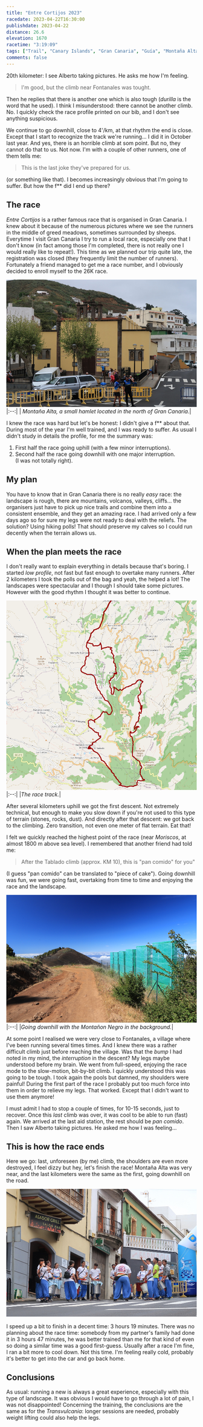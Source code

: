 ```yaml
---
title: "Entre Cortijos 2023"
racedate: 2023-04-22T16:30:00
publishdate: 2023-04-22
distance: 26.6
elevation: 1670
racetime: "3:19:09"
tags: ["Trail", "Canary Islands", "Gran Canaria", "Guía", "Montaña Alta"]
comments: false
---
```


20th kilometer: I see Alberto taking pictures. He asks me how I'm feeling.
> I'm good, but the climb near Fontanales was tought.

Then he replies that there is another one which is also tough (_durilla_ is the word that he used). 
I think I misunderstood: there cannot be another climb. No. I quickly check the race profile printed on our bib, and I don't see anything suspicious.

We continue to go downhill, close to 4'/km, at that rhythm the end is close. Except that I start to recognize the track we're running... I did it in October last year. And yes, there is an horrible climb at som point. But no, they cannot do that to us. Not now. I'm with a couple of other runners, one of them tells me:
> This is the last joke they've prepared for us.           

(or something like that). I becomes increasingly obvious that I'm going to suffer. But how the f** did I end up there?

## The race

_Entre Cortijos_ is a rather famous race that is organised in Gran Canaria. I knew about it because of the numerous pictures where we see the runners in the middle of greed meadows, sometimes surrounded by sheeps. Everytime I visit Gran Canaria I try to run a local race, especially one that I don't know (in fact among those I'm completed, there is not really one I would really like to repeat!). This time as we planned our trip quite late, the registration was closed (they frequently limit the number of runners). Fortunately a friend managed to get me a race number, and I obviously decided to enroll myself to the 26K race.

![Montaña Alta](./images/Entrecortijos001.JPG)
|:--:|
| _Montaña Alta, a small hamlet located in the north of Gran Canaria._|

I knew the race was hard but let's be honest: I didn't give a f** about that. During most of the year I'm well trained, and I was ready to suffer. As usual I didn't study in details the profile, for me the summary was: 
1. First half the race going uphill (with a few minor interruptions).
2. Second half the race going downhill with one major interruption.       
(I was not totally right).

## My plan
You have to know that in Gran Canaria there is no really _easy_ race: the landscape is rough, there are mountains, volcanos, valleys, cliffs... the organisers just have to pick up nice trails and combine them into a consistent ensemble, and they get an amazing race. I had arrived only a few days ago so for sure my legs were not ready to deal with the reliefs. The solution? Using hiking polls! 
That should preserve my calves so I could run decently when the terrain allows us.

## When the plan meets the race

I don't really want to explain everything in details because that's boring. I started _low profile_, not fast but fast enough to overtake many runners. After 2 kilometers I took the polls out of the bag and yeah, the helped a lot! The landscapes were spectacular and I though I should take some pictures. However with the good rhythm I thought it was better to continue.

![Race track](./images/Entrecortijos002.JPG)
|:--:|
|_The race track._|

After several kilometers uphill we got the first descent. Not extremely technical, but enough to make you slow down if you're not used to this type of terrain (stones, rocks, dust). And directly after that descent: we got back to the climbing. Zero transition, not even one meter of flat terrain. Eat that!

I felt we quickly reached the highest point of the race (near _Moriscos_, at almost 1800 m above sea level). I remembered that another friend had told me:
> After the Tablado climb (approx. KM 10), this is "pan comido" for you"

(I guess "pan comido" can be translated to "piece of cake"). Going downhill was fun, we were going fast, overtaking from time to time and enjoying the race and the landscape.

![Montañón Negro](./images/Entrecortijos003.JPG)
|:--:|
|_Going downhill with the Montañon Negro in the background._|

At some point I realised we were very close to Fontanales, a village where I've been running several times times. And I knew there was a rather difficult climb just before reaching the village. Was that the _bump_ I had noted in my mind, the _interruption_ in the descent? My legs maybe understood before my brain. We went from full-speed, enjoying the race mode to the slow-motion, bit-by-bit climb. I quickly understood this was going to be tough. I took again the pools but damned, my shoulders were painful! During the first part of the race I probably put too much force into them in order to relieve my legs. That worked. Except that I didn't want to use them anymore!

I must admit I had to stop a couple of times, for 10-15 seconds, just to recover. Once this _last_ climb was over, it was cool to be able to run (fast) again. We arrived at the last aid station, the rest should be _pan comido_. Then I saw Alberto taking pictures. He asked me how I was feeling...

## This is how the race ends

Here we go: last, unforeseen (by me) climb, the shoulders are even more destroyed, I feel dizzy but hey, let's finish the race! Montaña Alta was very near, and the last kilometers were the same as the first, going downhill on the road. 

![Montaña Alta](./images/Entrecortijos004.JPG)

I speed up a bit to finish in a decent time: 3 hours 19 minutes. There was no planning about the race time: somebody from my partner's family had done it in 3 hours 47 minutes, he was better trained than me for that kind of even so doing a similar time was a good first-guess. Usually after a race I'm fine, I ran a bit more to cool down. Not this time. I'm feeling really cold, probably it's better to get into the car and go back home.

## Conclusions

As usual: running a new is always a great experience, especially with this type of landscape. It was obvious I would have to go through a lot of pain, I was not disappointed! Concerning the training, the conclusions are the same as for the _Transvulcania_: longer sessions are needed, probably weight lifting could also help the legs.
